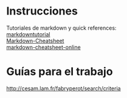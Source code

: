 
# Instrucciones

Tutoriales de markdown y quick references:  
[markdowntutorial](https://www.markdowntutorial.com/)  
[Markdown-Cheatsheet](https://github.com/adam-p/markdown-here/wiki/Markdown-Cheatsheet)  
[markdown-cheatsheet-online](https://guides.github.com/pdfs/markdown-cheatsheet-online.pdf)  

# Guías para el trabajo

http://cesam.lam.fr/fabryperot/search/criteria

